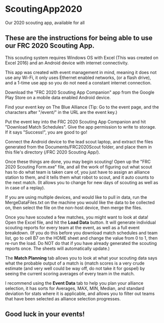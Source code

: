 # ScoutingApp2020
Our 2020 scouting app, available for all

## These are the instructions for being able to use our FRC 2020 Scouting App.

This scouting system requires Windows OS with Excel (This was created on Excel 2016) and an Android device with internet connectivity.

This app was created with event management in mind, meaning it does not use any Wi-Fi, it only uses Ethernet enabled networks,
(or a flash drive), and a 1-time use app so you do not need a constant internet connection.

Download the "FRC 2020 Scouting App Companion" app from the Google Play Store on a mobile data enabled Android device.

Find your event key on The Blue Alliance (Tip: Go to the event page, and the characters after "/event/" in the URL are the event key.)

Put the event key into the FRC 2020 Scouting App Companion and hit "Download Match Schedules". Give the app permission to write to storage.
If it says "Success!", you are good to go!

Connect the Android device to the lead scout laptop, and extract the files generated from the Documents/FRC2020Scout folder, and 
place them in this file's directory (/FRC 2020 Scouting App/).

Once these things are done, you may begin scouting! Open up the "FRC 2020 Scouting Form.exe" file, and all the work of figuring out what
scout has to do what team is taken care of, you just have to assign an alliance station to them, and it tells them what robot to scout, and it
auto counts to the next match. (It allows you to change for new days of scouting as well as in case of a replay).

If you are using multiple devices, and would like to pull in data, run the MergeDataFiles.txt on the machine you would like the data to 
be collected on, then select the file on the non-host device, then merge the files.

Once you have scouted a few matches, you might want to look at data! Open the Excel file, and hit the <b>Load Data</b> button. It will generate individual scouting reports for every team at the event, as well as a full event breakdown. (If you do this before you download match schedules and 
team list, go to cell B7 on the HOME sheet and change the value from 0 to 1, then re-run the load. Do NOT do that if you have already 
generated the scouting reports once. The sheets will automatically update.)

The <b>Match Planning</b> tab allows you to look at what your scouting data says what the probable output of a match is (match scores is 
a very crude estimate (and very well could be way off, do not take it for gospel) by seeing the current scoring averages of 
every team in the match.

I recommend using the <b>Event Data</b> tab to help you plan your alliance selection, it has sorts for Averages, MAX, MIN, Median, and 
standard deviation for stats where it is applicable, and allows you to filter out teams that have been selected as alliance selection 
progresses.

## Good luck in your events!
